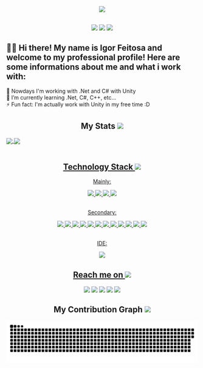 <p align="center">
<img src="https://media.giphy.com/media/jMywy4Er7JB7zDiU4B/giphy.gif" />
</p>

##

<p align="center">
 
<img src="https://badges.strrl.dev/visits/ArkGrayer/ArkGrayer" />
<img src="https://badges.strrl.dev/repos/ArkGrayer" />
<img src="https://badges.strrl.dev/contributions/all/ArkGrayer" />

</p>

## 👋🏻 Hi there! My name is <b>Igor Feitosa</b> and welcome to my professional profile! Here are some informations about me and what i work with:

💼 Nowdays I'm working with .Net and C# with Unity <br>
🌱 I’m currently learning .Net, C#, C++, etc... <br>
⚡ Fun fact: I'm actually work with Unity in my free time :D <br>

##

 <h2 align="center">My Stats <img src="https://media.giphy.com/media/dsXA8X3TkluwerRTTT/giphy.gif" width="50"></h2>

 <div>
  <a href="https://github.com/arkgrayer">
  <img style="width: 421px" align="center" src="https://github-readme-stats.vercel.app/api?username=arkgrayer&show_icons=true&theme=algolia&include_all_commits=true&count_private=false"/>
  <img align="center" src="https://github-readme-stats.vercel.app/api/top-langs/?username=arkgrayer&layout=compact&langs_count=7&theme=algolia"/>
</div>
  <br>
 
 ##

<h2 align="center">Technology Stack <img src="https://github.com/ritik307/ritik307/blob/main/images/laptop.gif" width="50"></h2>

<div align="center">
 <p>Mainly: </p>
<img src="https://img.shields.io/badge/C%2B%2B-00599C?style=for-the-badge&logo=c%2B%2B&logoColor=white"/>
<img src="https://img.shields.io/badge/c%23-%23239120.svg?style=for-the-badge&logo=c-sharp&logoColor=white"/>
<img src="https://img.shields.io/badge/-Unreal%20Engine-313131?style=for-the-badge&logo=unreal-engine&logoColor=white"/>
<img src="https://img.shields.io/badge/Unity-100000?style=for-the-badge&logo=unity&logoColor=white"/>
 <br><br>
<p>Secondary: </p>
<img src="https://img.shields.io/badge/HTML5-E34F26?style=for-the-badge&logo=html5&logoColor=white"/>
<img src="https://img.shields.io/badge/CSS3-1572B6?style=for-the-badge&logo=css3&logoColor=white"/>
<img src="https://img.shields.io/badge/javascript-%23323330.svg?style=for-the-badge&logo=javascript&logoColor=%23F7DF1E"/>
<img src="https://img.shields.io/badge/typescript-%23007ACC.svg?style=for-the-badge&logo=typescript&logoColor=white"/>
<img src="https://img.shields.io/badge/node.js-6DA55F?style=for-the-badge&logo=node.js&logoColor=white"/>
<img src="https://img.shields.io/badge/React-20232A?style=for-the-badge&logo=react&logoColor=61DAFB"/>
<img src="https://img.shields.io/badge/Sass-CC6699?style=for-the-badge&logo=sass&logoColor=white"/>
<img src="https://img.shields.io/badge/Yarn-2C8EBB?style=for-the-badge&logo=yarn&logoColor=white"/>
<img src="https://img.shields.io/badge/Git-F05032?style=for-the-badge&logo=git&logoColor=white"/>
<img src="https://img.shields.io/badge/TypeORM-e93524.svg?style=for-the-badge" />
<img src="https://img.shields.io/badge/eslint-3A33D1?style=for-the-badge&logo=eslint&logoColor=white" />
<img src="https://img.shields.io/badge/MongoDB-white?style=for-the-badge&logo=mongodb&logoColor=4EA94B" />
<br><br>
<p>IDE: </p>
<img src="https://img.shields.io/badge/Rider-000000?style=for-the-badge&logo=Rider&logoColor=white"/>

 </div>
 
 ##

<h2 align="center">Reach me on <img src="https://media0.giphy.com/media/jqNPzdTTxQfOgOqpO4/source.gif" width="50"></h2>

<div align="center">

  <a href="https://instagram.com/ark.grayer" target="_blank"><img src="https://img.shields.io/badge/-Instagram-%23E4405F?style=for-the-badge&logo=instagram&logoColor=white" target="_blank"></a>
  <a href="https://www.twitch.tv/valleffor" target="_blank"><img src="https://img.shields.io/badge/Twitch-9146FF?style=for-the-badge&logo=twitch&logoColor=white" target="_blank"></a>
  <a href="https://discord.gg/QgWxf2uZ7d" target="_blank"><img src="https://img.shields.io/badge/Discord-7289DA?style=for-the-badge&logo=discord&logoColor=white" target="_blank"></a> 
  <a href = "mailto:igorfeitosa.contact@gmail.com"><img src="https://img.shields.io/badge/-Gmail-%23333?style=for-the-badge&logo=gmail&logoColor=white" target="_blank"></a>
  <a href = "https://www.linkedin.com/in/contact-igorf/"><img src="https://img.shields.io/badge/LinkedIn-0077B5?style=for-the-badge&logo=linkedin&logoColor=white" target="blank"></a> 
 
 
  </div>
  
  ##
  
  <h2 align="center"> My Contribution Graph <img src="https://media.giphy.com/media/xUA7aZeLE2e0P7Znz2/giphy.gif" width="50"></h2>
 
 <picture>
  <source media="(prefers-color-scheme: dark)" srcset="https://raw.githubusercontent.com/arkgrayer/arkgrayer/output/github-contribution-grid-snake-dark.svg">
  <source media="(prefers-color-scheme: light)" srcset="https://raw.githubusercontent.com/arkgrayer/arkgrayer/output/github-contribution-grid-snake.svg">
  <img alt="github contribution grid snake animation" src="https://raw.githubusercontent.com/arkgrayer/arkgrayer/output/github-contribution-grid-snake.svg">
</picture>
